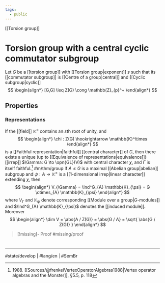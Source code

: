 ```yaml
---
tags:
  - public
---
```

[[Torsion group]]
# Torsion group with a central cyclic commutator subgroup

Let $G$ be a [[torsion group]] with [[Torsion group|exponent]] $s$ such that its [[commutator subgroup]] is [[Centre of a group|central]] and [[Cyclic subgroup|cyclic]]
$$
\begin{align*}
[G,G] \leq Z(G) \cong \mathbb{Z}_{p}^+
\end{align*}
$$

## Properties

### Representations
If the [[field]] $\mathbb{K}^\times$ contains an $s$th root of unity, and
$$
\begin{align*}
\chi : Z(G) \hookrightarrow \mathbb{K}^\times
\end{align*}
$$
is a [[Faithful representation|faithful]] [[central character]] of $G$, 
then there exists a unique (up to [[Equivalence of representations|equivalence]]) [[irrep]] $\Gamma: G \to \opn{GL}(V)$ with central character $\chi$,
and $\Gamma$ is itself faithful.[^1988] #m/thm/group 
If $A \leq G$ is a maximal [[Abelian group|abelian]] subgroup and $\psi : A \to \mathbb{K}^\times$ is a [[1-dimensional irrep|linear character]] extending $\chi$, then
$$
\begin{align*}
V_{\Gamma} = \Ind^G_{A} \mathbb{K}_{\psi} = G \otimes_{A} \mathbb{K}_{\psi}
\end{align*}
$$
where $V_{\Gamma}$ and $\mathbb{K}_{\psi}$ denote corresponding [[Module over a group|$G$-modules]] and $\Ind^G_{A} \mathbb{K}_{\psi}$ denotes the [[induced module]].
Moreover
$$
\begin{align*}
\dim V = \abs{A / Z(G)} = \abs{G / A} = \sqrt{ \abs{G / Z(G)} }
\end{align*}
$$

> [!missing]- Proof
> #missing/proof

  [^1988]: 1988\. [[Sources/@frenkelVertexOperatorAlgebras1988|Vertex operator algebras and the Monster]], §5.5, p. 118

#
---
#state/develop | #lang/en | #SemBr
